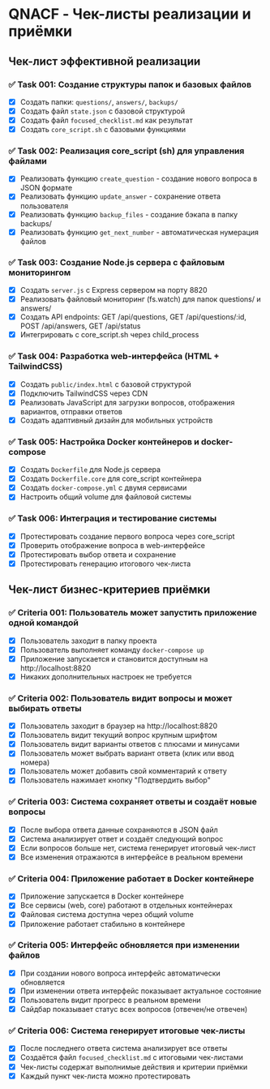 # QNACF - Чек-листы реализации и приёмки

## Чек-лист эффективной реализации

### ✅ Task 001: Создание структуры папок и базовых файлов
- [x] Создать папки: `questions/`, `answers/`, `backups/`
- [x] Создать файл `state.json` с базовой структурой
- [x] Создать файл `focused_checklist.md` как результат
- [x] Создать `core_script.sh` с базовыми функциями

### ✅ Task 002: Реализация core_script (sh) для управления файлами
- [x] Реализовать функцию `create_question` - создание нового вопроса в JSON формате
- [x] Реализовать функцию `update_answer` - сохранение ответа пользователя
- [x] Реализовать функцию `backup_files` - создание бэкапа в папку backups/
- [x] Реализовать функцию `get_next_number` - автоматическая нумерация файлов

### ✅ Task 003: Создание Node.js сервера с файловым мониторингом
- [x] Создать `server.js` с Express сервером на порту 8820
- [x] Реализовать файловый мониторинг (fs.watch) для папок questions/ и answers/
- [x] Создать API endpoints: GET /api/questions, GET /api/questions/:id, POST /api/answers, GET /api/status
- [x] Интегрировать с core_script.sh через child_process

### ✅ Task 004: Разработка web-интерфейса (HTML + TailwindCSS)
- [x] Создать `public/index.html` с базовой структурой
- [x] Подключить TailwindCSS через CDN
- [x] Реализовать JavaScript для загрузки вопросов, отображения вариантов, отправки ответов
- [x] Создать адаптивный дизайн для мобильных устройств

### ✅ Task 005: Настройка Docker контейнеров и docker-compose
- [x] Создать `Dockerfile` для Node.js сервера
- [x] Создать `Dockerfile.core` для core_script контейнера
- [x] Создать `docker-compose.yml` с двумя сервисами
- [x] Настроить общий volume для файловой системы

### ✅ Task 006: Интеграция и тестирование системы
- [x] Протестировать создание первого вопроса через core_script
- [x] Проверить отображение вопроса в web-интерфейсе
- [x] Протестировать выбор ответа и сохранение
- [x] Протестировать генерацию итогового чек-листа

## Чек-лист бизнес-критериев приёмки

### ✅ Criteria 001: Пользователь может запустить приложение одной командой
- [x] Пользователь заходит в папку проекта
- [x] Пользователь выполняет команду `docker-compose up`
- [x] Приложение запускается и становится доступным на http://localhost:8820
- [x] Никаких дополнительных настроек не требуется

### ✅ Criteria 002: Пользователь видит вопросы и может выбирать ответы
- [x] Пользователь заходит в браузер на http://localhost:8820
- [x] Пользователь видит текущий вопрос крупным шрифтом
- [x] Пользователь видит варианты ответов с плюсами и минусами
- [x] Пользователь может выбрать вариант ответа (клик или ввод номера)
- [x] Пользователь может добавить свой комментарий к ответу
- [x] Пользователь нажимает кнопку "Подтвердить выбор"

### ✅ Criteria 003: Система сохраняет ответы и создаёт новые вопросы
- [x] После выбора ответа данные сохраняются в JSON файл
- [x] Система анализирует ответ и создаёт следующий вопрос
- [x] Если вопросов больше нет, система генерирует итоговый чек-лист
- [x] Все изменения отражаются в интерфейсе в реальном времени

### ✅ Criteria 004: Приложение работает в Docker контейнере
- [x] Приложение запускается в Docker контейнере
- [x] Все сервисы (web, core) работают в отдельных контейнерах
- [x] Файловая система доступна через общий volume
- [x] Приложение работает стабильно в контейнере

### ✅ Criteria 005: Интерфейс обновляется при изменении файлов
- [x] При создании нового вопроса интерфейс автоматически обновляется
- [x] При изменении ответа интерфейс показывает актуальное состояние
- [x] Пользователь видит прогресс в реальном времени
- [x] Сайдбар показывает статус всех вопросов (отвечен/не отвечен)

### ✅ Criteria 006: Система генерирует итоговые чек-листы
- [x] После последнего ответа система анализирует все ответы
- [x] Создаётся файл `focused_checklist.md` с итоговыми чек-листами
- [x] Чек-листы содержат выполнимые действия и критерии приёмки
- [x] Каждый пункт чек-листа можно протестировать
